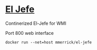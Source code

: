 # [El Jefe][el-jefe-site]
Continerized El-Jefe for WMI

Port 800 web interface

```
docker run --net=host mmerrick/el-jefe
```

[el-jefe-site]: <https://eljefe.immunityinc.com/>